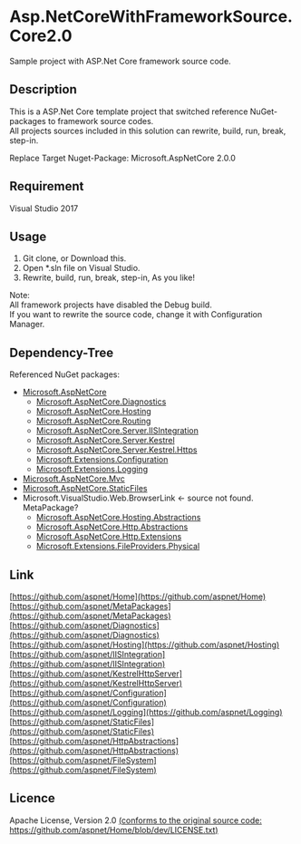 Asp.NetCoreWithFrameworkSource.Core2.0
====

Sample project with ASP.Net Core framework source code.

## Description
This is a ASP.Net Core template project that switched reference NuGet-packages to framework source codes.  
All projects sources included in this solution can rewrite, build, run, break, step-in.

Replace Target Nuget-Package: Microsoft.AspNetCore 2.0.0

## Requirement
Visual Studio 2017
  

## Usage
1. Git clone, or Download this.  
2. Open *.sln file on Visual Studio.  
3. Rewrite, build, run, break, step-in, As you like!

Note:  
All framework projects have disabled the Debug build.  
If you want to rewrite the source code, change it with Configuration Manager.


## Dependency-Tree  
Referenced NuGet packages:
   
- [Microsoft.AspNetCore](https://github.com/aspnet/MetaPackages/tree/dev/src/Microsoft.AspNetCore)
	+ [Microsoft.AspNetCore.Diagnostics](https://github.com/aspnet/Diagnostics)
	+ [Microsoft.AspNetCore.Hosting](https://github.com/aspnet/Hosting)
	+ [Microsoft.AspNetCore.Routing](https://github.com/aspnet/Routing)
	+ [Microsoft.AspNetCore.Server.IISIntegration](https://github.com/aspnet/IISIntegration)
	+ [Microsoft.AspNetCore.Server.Kestrel](https://github.com/aspnet/KestrelHttpServer)
	+ [Microsoft.AspNetCore.Server.Kestrel.Https](https://github.com/aspnet/KestrelHttpServer/tree/dev/src/Kestrel.Https)
	+ [Microsoft.Extensions.Configuration](https://github.com/aspnet/Configuration)
	+ [Microsoft.Extensions.Logging](https://github.com/aspnet/Logging)
- [Microsoft.AspNetCore.Mvc](https://github.com/aspnet/Mvc)
- [Microsoft.AspNetCore.StaticFiles](https://github.com/aspnet/StaticFiles)
- Microsoft.VisualStudio.Web.BrowserLink <- source not found. MetaPackage?
	+ [Microsoft.AspNetCore.Hosting.Abstractions](https://github.com/aspnet/Hosting/tree/dev/src/Microsoft.AspNetCore.Hosting.Abstractions)
	+ [Microsoft.AspNetCore.Http.Abstractions](https://github.com/aspnet/HttpAbstractions/tree/dev/src/Microsoft.AspNetCore.Http.Abstractions)
	+ [Microsoft.AspNetCore.Http.Extensions](https://github.com/aspnet/HttpAbstractions/tree/dev/src/Microsoft.AspNetCore.Http.Extensions)
	+ [Microsoft.Extensions.FileProviders.Physical](https://github.com/aspnet/FileSystem/tree/dev/src/FS.Physical)
  
## Link
[https://github.com/aspnet/Home](https://github.com/aspnet/Home)  
[https://github.com/aspnet/MetaPackages](https://github.com/aspnet/MetaPackages)  
[https://github.com/aspnet/Diagnostics](https://github.com/aspnet/Diagnostics)  
[https://github.com/aspnet/Hosting](https://github.com/aspnet/Hosting)  
[https://github.com/aspnet/IISIntegration](https://github.com/aspnet/IISIntegration)  
[https://github.com/aspnet/KestrelHttpServer](https://github.com/aspnet/KestrelHttpServer)  
[https://github.com/aspnet/Configuration](https://github.com/aspnet/Configuration)  
[https://github.com/aspnet/Logging](https://github.com/aspnet/Logging)  
[https://github.com/aspnet/StaticFiles](https://github.com/aspnet/StaticFiles)  
[https://github.com/aspnet/HttpAbstractions](https://github.com/aspnet/HttpAbstractions)   
[https://github.com/aspnet/FileSystem](https://github.com/aspnet/FileSystem)  

## Licence
Apache License, Version 2.0 [(conforms to the original source code: https://github.com/aspnet/Home/blob/dev/LICENSE.txt)](https://github.com/aspnet/Home/blob/dev/LICENSE.txt)



